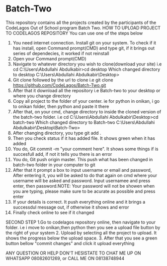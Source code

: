 # Batch-Two
This repository contains all the projects created by the participants of the CodeLagos Out of School program Batch Two.
HOW TO UPLOAD PROJECT TO CODELAGOS REPOSITORY
You can use one of the steps below
1. You need internet connection. Install git on your system. To check if it has install, open Command prompt(CMD) and type git, if it brings out series of dependecies, it worked if not reinstall 
2. Open your Command prompt(CMD)
3. Navigate to whatever directory you wish to clone(download your site) i.e cd C:\Users\Abdullahi Abdulkabir>cd desktop
Which changed directory to desktop
C:\Users\Abdullahi Abdulkabir\Desktop>
4. Git clone followed by the url to clone i.e git clone https://github.com/CodeLagos/Batch-Two.git
5. After that it download all the repository i.e Batch-two to your desktop or where you change directory
6. Copy all project to the folder of your center. ie for python in onikan, i go to onikan folder, then python and paste it there
7. After that, on your cmd, change directory to inside the cloned version of the batch-two folder. i.e cd C:\Users\Abdullahi Abdulkabir\Desktop>cd batch-two
Which changed directory to Batch-two
C:\Users\Abdullahi Abdulkabir\Desktop\Batch-Two>
8. After changing directory, you type git add .
9. Then you check status if it has added file. It shows green when it has added
10. You do, Git commit -m "your comment here". It shows some things if is succesfull add, if not it tells you there is an error
11. You do, Git push origin master. This push what has been changed in batch-two folder in your computer to git
12. After that it prompt a box to input username or email and password, After entering it, you will be asked to do that again on cmd
where your username will be asked and password. Input usernamee and press enter, then password.NOTE: Your password will not be showen when you are typing, please make sure to be acurate as possible and press enter
13. If your details is correct. It push everything online and it brings a successdul message out, if otherwise it shows and error
14. Finally check online to see if it changed

SECOND STEP 
1.Go to codelagos repository online, then navigate to your folder. i.e i move to onikan,then python then you see a upload file button by the right of your system
2. Upload by selecting all the project to upload. It shows the progress below the upload space.
3. After that you see a green button bellow "commit changes" and click it upload everything


ANY QUESTION OR HELP DON'T HESISTATE TO CHAT ME UP ON WHATSAPP 08082601269, or CALL ME ON 08138748944

